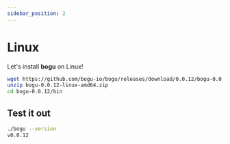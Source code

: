 ```yaml
---
sidebar_position: 2
---
```


# Linux

Let's install **bogu** on Linux!

```bash
wget https://github.com/bogu-io/bogu/releases/download/0.0.12/bogu-0.0.12-linux-amd64.zip
unzip bogu-0.0.12-linux-amd64.zip
cd bogu-0.0.12/bin
```

## Test it out

```bash
./bogu --version
v0.0.12
```
